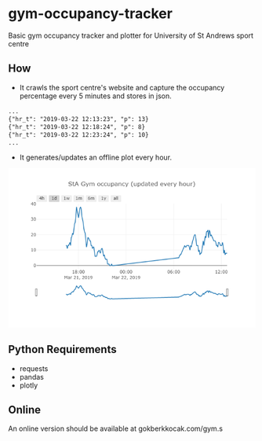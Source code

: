 # gym-occupancy-tracker

Basic gym occupancy tracker and plotter for University of St Andrews sport centre

## How

- It crawls the sport centre's website and capture the occupancy percentage every 5 minutes and stores in json.

```
...
{"hr_t": "2019-03-22 12:13:23", "p": 13}
{"hr_t": "2019-03-22 12:18:24", "p": 8}
{"hr_t": "2019-03-22 12:23:24", "p": 10}
...
```

- It generates/updates an offline plot every hour. 

![Example plot](./example_plot.png)

## Python Requirements

- requests
- pandas
- plotly

## Online

An online version should be available at gokberkkocak.com/gym.s